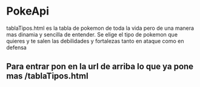 # PokeApi

tablaTipos.html es la tabla de pokemon de toda la vida pero de una manera mas dinamia y sencilla de entender.
Se elige el tipo de pokemon que quieres y te salen las debilidades y fortalezas tanto en ataque como en defensa

## Para entrar pon en la url de arriba lo que ya pone mas /tablaTipos.html
